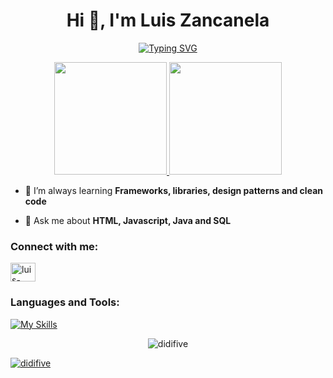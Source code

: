 <h1 align="center">
	Hi 👋, I'm Luis Zancanela
</h1>
<p align="center">
	<a href="https://git.io/typing-svg" target="_blank"><img src="https://readme-typing-svg.herokuapp.com?font=Comfortaa&size=22&duration=4749&pause=1250&color=5094F0&center=true&vCenter=true&lines=A+passionate+fullstack+developer;who+loves+Java+and+Javascript;from+Brazil+to+World" alt="Typing SVG" /></a>
</p>

<div align="center">
	<a href="https://github.com/didifive">
		<img
		     height="180em"
		     src="https://github-readme-stats.vercel.app/api?username=didifive&show_icons=true&include_all_commits=true&count_private=true"
		/>
		<img
		     height="180em"
		     src="https://github-readme-stats.vercel.app/api/top-langs/?username=didifive&layout=compact&langs_count=7"
		/>
	</a>	  
</div>

- 🌱 I’m always learning **Frameworks, libraries, design patterns and clean code**

- 💬 Ask me about **HTML, Javascript, Java and SQL**

### Connect with me:
<p align="left">
	<a href="https://linkedin.com/in/luis-carlos-zancanela" target="blank"><img align="center" src="https://raw.githubusercontent.com/rahuldkjain/github-profile-readme-generator/master/src/images/icons/Social/linked-in-alt.svg" alt="luis-carlos-zancanela" height="30" width="40" /></a>
</p>

### Languages and Tools:
[![My Skills](https://skillicons.dev/icons?i=html,css,bootstrap,javascript,ts,nodejs,nestjs,express,react,angular,jquery,jest,materialui,java,spring,mysql,postgres,sqlite,mongodb,docker,git,github,gitlab,heroku,netlify,figma,php,jenkins,md,linux,vscode,eclipse,aws,gcp,azure)](https://skillicons.dev)

<p align="center">
	<img src="https://komarev.com/ghpvc/?username=didifive&label=Profile%20views&color=0e75b6&style=flat" alt="didifive" />
</p>

<p align="left">
	<a href="https://github.com/ryo-ma/github-profile-trophy">
		<img src="https://github-profile-trophy.vercel.app/?username=didifive" alt="didifive" />
	</a>
</p>
